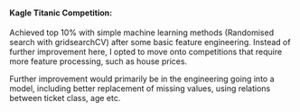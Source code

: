 #### Kagle Titanic Competition:

Achieved top 10% with simple machine learning methods (Randomised search with gridsearchCV) after some basic feature engineering. 
Instead of further improvement here, I opted to move onto competitions that require more feature processing, such as house prices.

Further improvement would primarily be in the engineering going into a model, including better replacement of missing values, using relations between ticket class, age etc.
